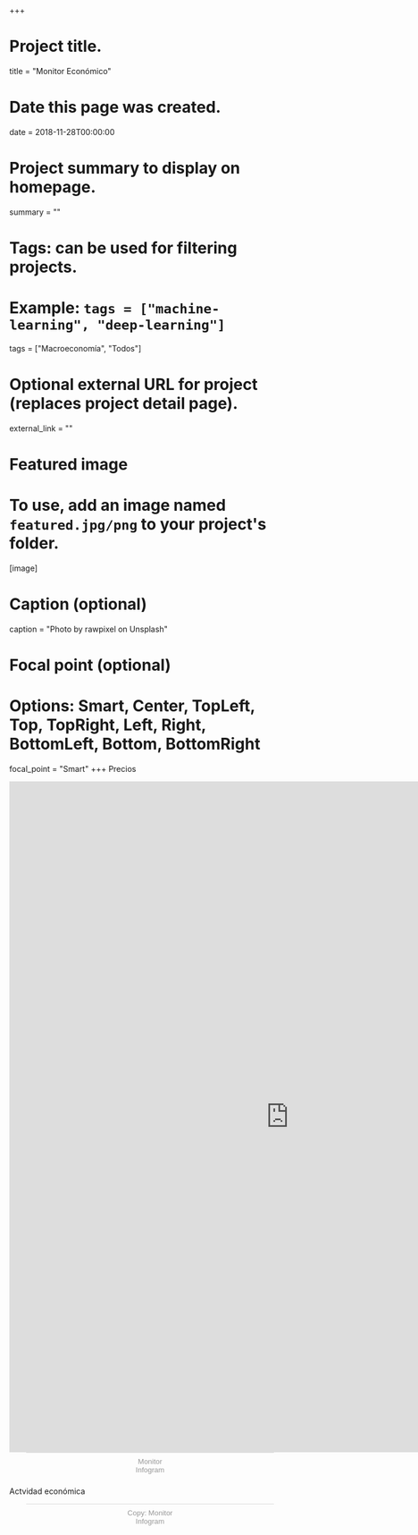 +++
# Project title.
title = "Monitor Económico"

# Date this page was created.
date = 2018-11-28T00:00:00

# Project summary to display on homepage.
summary = ""

# Tags: can be used for filtering projects.
# Example: `tags = ["machine-learning", "deep-learning"]`
tags = ["Macroeconomía", "Todos"]

# Optional external URL for project (replaces project detail page).
external_link = ""

# Featured image
# To use, add an image named `featured.jpg/png` to your project's folder. 
[image]
  # Caption (optional)
  caption = "Photo by rawpixel on Unsplash"
  
  # Focal point (optional)
  # Options: Smart, Center, TopLeft, Top, TopRight, Left, Right, BottomLeft, Bottom, BottomRight
  focal_point = "Smart"
+++
Precios

<iframe src="https://e.infogram.com/bdcae899-1edf-4187-afea-9ec68518a8da?src=embed" title="Monitor" width="1000" height="1200" scrolling="no" frameborder="0" style="border:none;" allowfullscreen="allowfullscreen"></iframe><div style="padding:8px 0;font-family:Arial!important;font-size:13px!important;line-height:15px!important;text-align:center;border-top:1px solid #dadada;margin:0 30px"><a href="https://infogram.com/bdcae899-1edf-4187-afea-9ec68518a8da" style="color:#989898!important;text-decoration:none!important;" target="_blank">Monitor</a><br><a href="https://infogram.com" style="color:#989898!important;text-decoration:none!important;" target="_blank" rel="nofollow">Infogram</a></div>

Actvidad económica

<script id="infogram_0_f0d2ab76-174c-43d0-abc7-0c17bf9030fd" title="Copy: Monitor" src="https://e.infogram.com/js/dist/embed.js?C67" type="text/javascript"></script><div style="padding:8px 0;font-family:Arial!important;font-size:13px!important;line-height:15px!important;text-align:center;border-top:1px solid #dadada;margin:0 30px"><a href="https://infogram.com/f0d2ab76-174c-43d0-abc7-0c17bf9030fd" style="color:#989898!important;text-decoration:none!important;" target="_blank">Copy: Monitor</a><br><a href="https://infogram.com" style="color:#989898!important;text-decoration:none!important;" target="_blank" rel="nofollow">Infogram</a></div>
